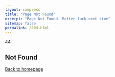 ```yaml
---
layout: compress
title: "Page Not Found"
excerpt: "Page Not Found. Better luck next time"
sitemap: false
permalink: /404.html
---
```

<div class="notFound">
  <span class="leftNumber">4</span><span class="rightNumber">4</span>
</div>

<div id="intro" class="blackAndWhite">
  <div>
    <h2>Not Found</h2>
  </div>
  <span class="bg-image"></span>

  <a href="http://tahamonfared.github.io" class="back-link">Back to homepage</a>
</div>